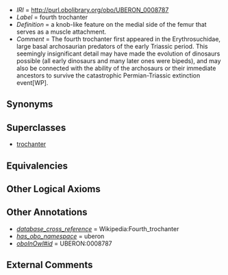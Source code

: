  * *IRI* = http://purl.obolibrary.org/obo/UBERON_0008787
 * *Label* = fourth trochanter
 * *Definition* = a knob-like feature on the medial side of the femur that serves as a muscle attachment.
 * *Comment* = The fourth trochanter first appeared in the Erythrosuchidae, large basal archosaurian predators of the early Triassic period. This seemingly insignificant detail may have made the evolution of dinosaurs possible (all early dinosaurs and many later ones were bipeds), and may also be connected with the ability of the archosaurs or their immediate ancestors to survive the catastrophic Permian-Triassic extinction event[WP].

## Synonyms


## Superclasses

 * [trochanter](../../UBERON/80/UBERON_0000980.md)

## Equivalencies


## Other Logical Axioms


## Other Annotations

 * *[database_cross_reference](../../ef/oboInOwl#hasDbXref.md)* = Wikipedia:Fourth_trochanter
 * *[has_obo_namespace](../../ce/oboInOwl#hasOBONamespace.md)* = uberon
 * *[oboInOwl#id](../../id/oboInOwl#id.md)* = UBERON:0008787

## External Comments

